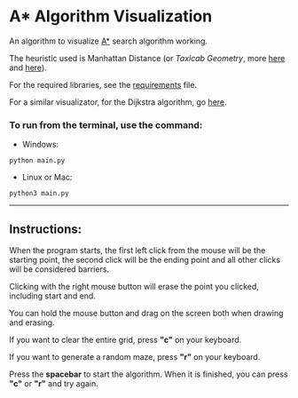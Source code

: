 # A* Algorithm Visualization

An algorithm to visualize [A*](https://en.wikipedia.org/wiki/A*_search_algorithm) search algorithm working.

The heuristic used is Manhattan Distance (or *Taxicab Geometry*, more [here](https://en.wikipedia.org/wiki/Taxicab_geometry) and [here](https://xlinux.nist.gov/dads/HTML/manhattanDistance.html)).

For the required libraries, see the [requirements](../master/requirements.txt) file.

For a similar visualizator, for the Dijkstra algorithm, go [here](https://github.com/EduardoLisboa/Dijsktra-Visualization).

### To run from the terminal, use the command:
* Windows:
```
python main.py
```
* Linux or Mac:
```
python3 main.py
```
------
## Instructions:
When the program starts, the first left click from the mouse will be the starting point, the second click will be the ending point and all other clicks will be considered barriers.

Clicking with the right mouse button will erase the point you clicked, including start and end.

You can hold the mouse button and drag on the screen both when drawing and erasing.

If you want to clear the entire grid, press **"c"** on your keyboard.

If you want to generate a random maze, press **"r"** on your keyboard.

Press the **spacebar** to start the algorithm. When it is finished, you can press **"c"** or **"r"** and try again.
